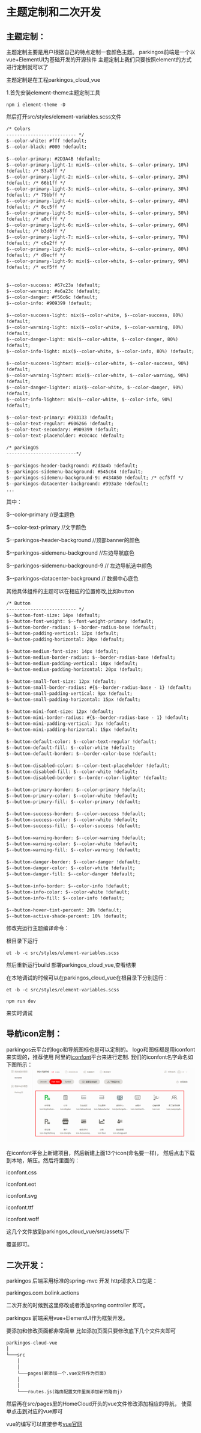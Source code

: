 # 主题定制和二次开发


##  主题定制：

主题定制主要是用户根据自己的特点定制一套颜色主题。
parkingos前端是一个以vue+ElementUI为基础开发的开源软件
主题定制上我们只要按照element的方式进行定制就可以了

主题定制是在工程parkingos_cloud_vue

1.首先安装element-theme主题定制工具

```
npm i element-theme -D

```
然后打开src/styles/element-variables.scss文件


```
/* Colors
-------------------------- */
$--color-white: #fff !default;
$--color-black: #000 !default;

$--color-primary: #2D3A4B !default;
$--color-primary-light-1: mix($--color-white, $--color-primary, 10%) !default; /* 53a8ff */
$--color-primary-light-2: mix($--color-white, $--color-primary, 20%) !default; /* 66b1ff */
$--color-primary-light-3: mix($--color-white, $--color-primary, 30%) !default; /* 79bbff */
$--color-primary-light-4: mix($--color-white, $--color-primary, 40%) !default; /* 8cc5ff */
$--color-primary-light-5: mix($--color-white, $--color-primary, 50%) !default; /* a0cfff */
$--color-primary-light-6: mix($--color-white, $--color-primary, 60%) !default; /* b3d8ff */
$--color-primary-light-7: mix($--color-white, $--color-primary, 70%) !default; /* c6e2ff */
$--color-primary-light-8: mix($--color-white, $--color-primary, 80%) !default; /* d9ecff */
$--color-primary-light-9: mix($--color-white, $--color-primary, 90%) !default; /* ecf5ff */


$--color-success: #67c23a !default;
$--color-warning: #e6a23c !default;
$--color-danger: #f56c6c !default;
$--color-info: #909399 !default;

$--color-success-light: mix($--color-white, $--color-success, 80%) !default;
$--color-warning-light: mix($--color-white, $--color-warning, 80%) !default;
$--color-danger-light: mix($--color-white, $--color-danger, 80%) !default;
$--color-info-light: mix($--color-white, $--color-info, 80%) !default;

$--color-success-lighter: mix($--color-white, $--color-success, 90%) !default;
$--color-warning-lighter: mix($--color-white, $--color-warning, 90%) !default;
$--color-danger-lighter: mix($--color-white, $--color-danger, 90%) !default;
$--color-info-lighter: mix($--color-white, $--color-info, 90%) !default;

$--color-text-primary: #303133 !default;
$--color-text-regular: #606266 !default;
$--color-text-secondary: #909399 !default;
$--color-text-placeholder: #c0c4cc !default;

/* parkingOS
--------------------------*/

$--parkingos-header-background: #2d3a4b !default;
$--parkingos-sidemenu-background: #545c64 !default;
$--parkingos-sidemenu-background-9: #434A50 !default; /* ecf5ff */
$--parkingos-datacenter-background: #393a3e !default;
...

```
其中：

$--color-primary  //是主题色

$--color-text-primary //文字颜色

$--parkingos-header-background  //顶部banner的颜色  

$--parkingos-sidemenu-background  //左边导航底色

$--parkingos-sidemenu-background-9 // 左边导航选中颜色

$--parkingos-datacenter-background // 数据中心底色


其他具体组件的主题可以在相应的位置修改,比如button
```
/* Button
-------------------------- */
$--button-font-size: 14px !default;
$--button-font-weight: $--font-weight-primary !default;
$--button-border-radius: $--border-radius-base !default;
$--button-padding-vertical: 12px !default;
$--button-padding-horizontal: 20px !default;

$--button-medium-font-size: 14px !default;
$--button-medium-border-radius: $--border-radius-base !default;
$--button-medium-padding-vertical: 10px !default;
$--button-medium-padding-horizontal: 20px !default;

$--button-small-font-size: 12px !default;
$--button-small-border-radius: #{$--border-radius-base - 1} !default;
$--button-small-padding-vertical: 9px !default;
$--button-small-padding-horizontal: 15px !default;

$--button-mini-font-size: 12px !default;
$--button-mini-border-radius: #{$--border-radius-base - 1} !default;
$--button-mini-padding-vertical: 7px !default;
$--button-mini-padding-horizontal: 15px !default;

$--button-default-color: $--color-text-regular !default;
$--button-default-fill: $--color-white !default;
$--button-default-border: $--border-color-base !default;

$--button-disabled-color: $--color-text-placeholder !default;
$--button-disabled-fill: $--color-white !default;
$--button-disabled-border: $--border-color-lighter !default;

$--button-primary-border: $--color-primary !default;
$--button-primary-color: $--color-white !default;
$--button-primary-fill: $--color-primary !default;

$--button-success-border: $--color-success !default;
$--button-success-color: $--color-white !default;
$--button-success-fill: $--color-success !default;

$--button-warning-border: $--color-warning !default;
$--button-warning-color: $--color-white !default;
$--button-warning-fill: $--color-warning !default;

$--button-danger-border: $--color-danger !default;
$--button-danger-color: $--color-white !default;
$--button-danger-fill: $--color-danger !default;

$--button-info-border: $--color-info !default;
$--button-info-color: $--color-white !default;
$--button-info-fill: $--color-info !default;

$--button-hover-tint-percent: 20% !default;
$--button-active-shade-percent: 10% !default;
```
修改完运行主题编译命令：

根目录下运行
```
et -b -c src/styles/element-variables.scss

```

然后重新运行build 部署parkingos_cloud_vue,查看结果


在本地调试的时候可以在parkingos_cloud_vue在根目录下分别运行：

```
et -b -c src/styles/element-variables.scss

```

```
npm run dev

```
来实时调试

##  导航icon定制：

parkingos云平台的logo和导航图标也是可以定制的。
logo和图标都是用iconfont来实现的，推荐使用
阿里的<a href="http://www.iconfont.cn/">iconfont</a>平台来进行定制.
我们的iconfont名字命名如下图所示：
<img src="assets/iconfont.png" >

在iconfont平台上新建项目，然后新建上面13个icon(命名要一样)，
然后点击下载到本地，解压。然后将里面的：

iconfont.css

iconfont.eot

iconfont.svg

iconfont.ttf

iconfont.woff

这几个文件放到parkingos_cloud_vue/src/assets/下

覆盖即可。

##  二次开发：

parkingos 后端采用标准的spring-mvc 开发
http请求入口包是：

parkingos.com.bolink.actions

二次开发的时候到这里修改或者添加spring controller 即可。


parkingos 前端采用vue+ElementUI作为框架开发。


要添加和修改页面都非常简单
比如添加页面只要修改底下几个文件夹即可
```
parkingos-cloud-vue
│
└───src
    │   
    │   
    └───pages(新添加一个.vue文件作为页面)
    │   
    │   
    └───routes.js(路由配置文件里面添加新的路由j)

```

然后再在src/pages里的HomeCloud开头的vue文件修改添加相应的导航，
使菜单点击到对应的vue即可

vue的编写可以直接参考<a href="https://vuejs.org/">vue官网</a>
